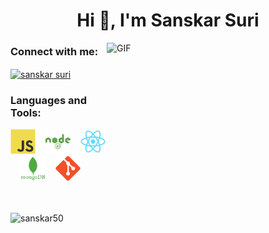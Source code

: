<h1 align="center">Hi 👋, I'm Sanskar Suri</h1>

<img align="right" alt="GIF" src="https://github.com/user-attachments/assets/d8e4c106-b173-4011-922d-aee761a0c610" width="350" height="300"/> 


<h3 align="left">Connect with me:</h3>
<p align="left">
<a href="https://linkedin.com/in/sanskar suri" target="blank"><img align="center" src="https://raw.githubusercontent.com/rahuldkjain/github-profile-readme-generator/master/src/images/icons/Social/linked-in-alt.svg" alt="sanskar suri" height="30" width="40" /></a>
<!--<a href="https://www.codechef.com/users/sanskar50" target="blank"><img align="center" src="https://cdn.jsdelivr.net/npm/simple-icons@3.1.0/icons/codechef.svg" alt="sanskar50" height="30" width="40" /></a>
</p>-->

<h3 align="left">Languages and Tools:</h3>
<div>
<!--  <img src="https://github.com/devicons/devicon/blob/master/icons/html5/html5-original.svg" title="HTML5" alt="HTML" width="40" height="40"/>&nbsp; -->
<!--    <img src="https://github.com/devicons/devicon/blob/master/icons/css3/css3-plain-wordmark.svg"  title="CSS3" alt="CSS" width="40" height="40"/>&nbsp; -->
 <img src="https://github.com/devicons/devicon/blob/master/icons/javascript/javascript-original.svg" title="JavaScript" alt="JavaScript" width="40" height="40"/>&nbsp;&nbsp;&nbsp;
 <img src="https://github.com/devicons/devicon/blob/master/icons/nodejs/nodejs-plain-wordmark.svg" title="dart" **alt="dart" width="40" height="40"/>&nbsp;&nbsp;&nbsp;
  <img src="https://github.com/devicons/devicon/blob/master/icons/react/react-original.svg" title="dart" **alt="dart" width="40" height="40"/>&nbsp;&nbsp;&nbsp;
  <img src="https://github.com/devicons/devicon/blob/master/icons/mongodb/mongodb-plain-wordmark.svg" title="dart" **alt="dart" width="40" height="40"/>&nbsp;&nbsp;&nbsp;
   <img src="https://github.com/devicons/devicon/blob/master/icons/git/git-original.svg" title="Git" **alt="Git" width="40" height="40"/>&nbsp;&nbsp;&nbsp;
   
 </div>

 <br/>
 <br/>
 
<p><img align="left" src="https://github-readme-stats.vercel.app/api/top-langs?username=sanskar50&layout=compact" alt="sanskar50"
 /></p>

<!--<p><img align="right" src="https://github-readme-stats.vercel.app/api?username=sanskar50&show_icons=true&locale=en" alt="sanskar50" /></p>


  


